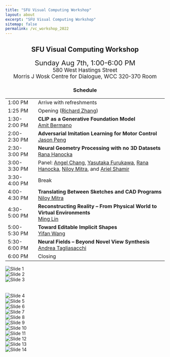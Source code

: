```yaml
---
title: "SFU Visual Computing Workshop"
layout: about
excerpt: "SFU Visual Computing Workshop"
sitemap: false
permalink: /vc_workshop_2022
---
```


<h2 id="workshop" style="text-align: center;">SFU Visual Computing Workshop</h2>

<p style="text-align: center;">
    <span style="font-size:22px;">Sunday Aug 7th, 1:00-6:00 PM</span>
    <br>
    <span style="font-size:17px;">580 West Hastings Street</span>
    <br>
    <span style="font-size:17px;">Morris J Wosk Centre for Dialogue, WCC 320-370 Room</span>
    <br>
    <!--<a href="https://www.eventbrite.ca/e/sfu-visual-computing-workshop-tickets-384415385767" target="_blank"><span style="background-color: #a6192e; border: none; color: white; padding: 10px 23px; text-align: center; text-decoration: none; display: inline-block; font-size: 18px;">Register now!</span></a>-->
</p>

<div class="table-users1 col-sm-12 col-md-6" style="margin-top: 0px;">        
<h3 id="schedule" style="text-align: center;">Schedule</h3>
<table class="tg">
<tbody>
  <tr>
    <td class="tg-0lax">1:00 PM</td>
    <td class="tg-0lax">Arrive with refreshments</td>
  </tr>
  <tr>
    <td class="tg-0lax">1:25 PM</td>
    <td class="tg-0lax">Opening (<a href="https://www.cs.sfu.ca/~haoz/" target="_blank">Richard Zhang</a>)</td>
  </tr>
  <tr>
    <td class="tg-0lax">1:30-2:00 PM</td>
      <td class="tg-0lax"><b>CLIP as a Generative Foundation Model</b><br><a href="https://www.cs.tau.ac.il/~amberman/" target="_blank">Amit Bermano</a></td>
  </tr>
  <tr>
    <td class="tg-0lax">2:00-2:30 PM</td>
      <td class="tg-0lax"><b>Adversarial Imitation Learning for Motor Control</b><br><a href="https://xbpeng.github.io/" target="_blank">Jason Peng</a></td>
  </tr>
  <tr>
    <td class="tg-0lax">2:30-3:00 PM</td>
      <td class="tg-0lax"><b>Neural Geometry Processing with no 3D Datasets</b><br><a href="https://people.cs.uchicago.edu/~ranahanocka/" target="_blank">Rana Hanocka</a></td>
  </tr>
  <tr>
    <td class="tg-0lax">3:00-3:30 PM</td>
    <td class="tg-0lax">Panel: <a href="https://angelxuanchang.github.io/" target="_blank">Angel Chang</a>, <a href="https://www.cs.sfu.ca/~furukawa/" target="_blank">Yasutaka Furukawa</a>, <a href="https://people.cs.uchicago.edu/~ranahanocka/" target="_blank">Rana Hanocka</a>, <a href="http://www0.cs.ucl.ac.uk/staff/n.mitra/" target="_blank">Niloy Mitra</a>, and <a href="https://faculty.runi.ac.il/arik/site/index.asp" target="_blank">Ariel Shamir</a></td>
  </tr>
  <tr>
    <td class="tg-0lax">3:30-4:00 PM</td>
    <td class="tg-0lax">Break </td>
  </tr>
  <tr>
    <td class="tg-0lax">4:00-4:30 PM</td>
      <td class="tg-0lax"><b>Translating Between Sketches and CAD Programs</b><br><a href="http://www0.cs.ucl.ac.uk/staff/n.mitra/" target="_blank">Niloy Mitra</a></td>
  </tr>
  <tr>
    <td class="tg-0lax">4:30-5:00 PM</td>
      <td class="tg-0lax"><b>Reconstructing Reality &ndash; From Physical World to Virtual Environments</b><br><a href="http://www.cs.unc.edu/~lin/" target="_blank">Ming Lin</a></td>
  </tr>
  <tr>
    <td class="tg-0lax">5:00-5:30 PM</td>
      <td class="tg-0lax"><b>Toward Editable Implicit Shapes</b><br><a href="https://yifita.netlify.app/" target="_blank">Yifan Wang</a></td>
  </tr>
  <tr>
    <td class="tg-0lax">5:30-6:00 PM</td>
      <td class="tg-0lax"><b>Neural Fields – Beyond Novel View Synthesis</b><br><a href="https://taiya.github.io/" target="_blank">Andrea Tagliasacchi</a></td>
  </tr>
  <tr>
    <td class="tg-0lax">6:00 PM</td>
    <td class="tg-0lax">Closing</td>
  </tr>
</tbody>
</table>
</div>

<div class="col-sm-12 col-md-6">
<div markdown="0" id="carousel" class="carousel slide" data-ride="carousel" data-interval="3500" data-pause="hover" >
    <!-- Items -->
    <div class="carousel-inner" markdown="0">
        <div class="item active">
            <img src="https://gruvi.cs.sfu.ca/_pages/SFU-preSIG-VC-Workshop_files/speakers.png" alt="Slide 1">
        </div>
        <div class="item">
            <img src="https://gruvi.cs.sfu.ca/_pages/SFU-preSIG-VC-Workshop_files/panelists_organizers.png" alt="Slide 2">
        </div>
        <div class="item">
            <img src="https://gruvi.cs.sfu.ca/_pages/SFU-preSIG-VC-Workshop_files/teaser.png" alt="Slide 3">
        </div>
    </div> 
    <!--<iframe src="https://www.google.com/maps/embed?pb=!1m18!1m12!1m3!1d273.56279770752735!2d-123.1130159570622!3d49.2843058318333!2m3!1f0!2f0!3f0!3m2!1i1024!2i768!4f13.1!3m3!1m2!1s0x54867178f4cd0049%3A0x692f0197f75f3be7!2s580%20W%20Hastings%20St%2C%20Vancouver%2C%20BC%20V6B%201L6!5e0!3m2!1sen!2sca!4v1658116301408!5m2!1sen!2sca" width="100%" height="480" style="border:0;" allowfullscreen="" loading="lazy" referrerpolicy="no-referrer-when-downgrade"></iframe>-->
<br>
<br> 
</div>
<div markdown="0" id="carousel" class="carousel slide" data-ride="carousel" data-interval="3500" data-pause="hover" >
    <!-- Items -->
    <div class="carousel-inner" markdown="0">
        <div class="item active">
            <img src="https://gruvi.cs.sfu.ca/_pages/SFU-preSIG-VC-Workshop_files/DSC_0379_2.jpg" alt="Slide 4">
        </div>
        <div class="item">
            <img src="https://gruvi.cs.sfu.ca/_pages/SFU-preSIG-VC-Workshop_files/DSC_0380_2.jpg" alt="Slide 5">
        </div>
        <div class="item">
            <img src="https://gruvi.cs.sfu.ca/_pages/SFU-preSIG-VC-Workshop_files/DSC_0382_2.jpg" alt="Slide 6">
        </div>
        <div class="item">
            <img src="https://gruvi.cs.sfu.ca/_pages/SFU-preSIG-VC-Workshop_files/DSC_0384_2.jpg" alt="Slide 7">
        </div>
        <div class="item">
            <img src="https://gruvi.cs.sfu.ca/_pages/SFU-preSIG-VC-Workshop_files/DSC_0385_2.jpg" alt="Slide 8">
        </div>
        <div class="item">
            <img src="https://gruvi.cs.sfu.ca/_pages/SFU-preSIG-VC-Workshop_files/DSC_0387_2.jpg" alt="Slide 9">
        </div>
        <div class="item">
            <img src="https://gruvi.cs.sfu.ca/_pages/SFU-preSIG-VC-Workshop_files/DSC_0389_2.jpg" alt="Slide 10">
        </div>
        <div class="item">
            <img src="https://gruvi.cs.sfu.ca/_pages/SFU-preSIG-VC-Workshop_files/DSC_0394_2.jpg" alt="Slide 11">
        </div>
        <div class="item">
            <img src="https://gruvi.cs.sfu.ca/_pages/SFU-preSIG-VC-Workshop_files/DSC_0397_2.jpg" alt="Slide 12">
        </div>
        <div class="item">
            <img src="https://gruvi.cs.sfu.ca/_pages/SFU-preSIG-VC-Workshop_files/DSC_0401_2.jpg" alt="Slide 13">
        </div>
        <div class="item">
            <img src="https://gruvi.cs.sfu.ca/_pages/SFU-preSIG-VC-Workshop_files/DSC_0407_2.jpg" alt="Slide 14">
        </div>
    </div> 
    <!--<iframe src="https://www.google.com/maps/embed?pb=!1m18!1m12!1m3!1d273.56279770752735!2d-123.1130159570622!3d49.2843058318333!2m3!1f0!2f0!3f0!3m2!1i1024!2i768!4f13.1!3m3!1m2!1s0x54867178f4cd0049%3A0x692f0197f75f3be7!2s580%20W%20Hastings%20St%2C%20Vancouver%2C%20BC%20V6B%201L6!5e0!3m2!1sen!2sca!4v1658116301408!5m2!1sen!2sca" width="100%" height="480" style="border:0;" allowfullscreen="" loading="lazy" referrerpolicy="no-referrer-when-downgrade"></iframe>-->
</div>
